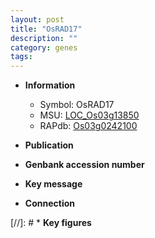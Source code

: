 ```yaml
---
layout: post
title: "OsRAD17"
description: ""
category: genes
tags: 
---
```


* **Information**  
    + Symbol: OsRAD17  
    + MSU: [LOC_Os03g13850](http://rice.uga.edu/cgi-bin/ORF_infopage.cgi?orf=LOC_Os03g13850)  
    + RAPdb: [Os03g0242100](http://rapdb.dna.affrc.go.jp/viewer/gbrowse_details/irgsp1?name=Os03g0242100)  

* **Publication**  

* **Genbank accession number**  

* **Key message**  

* **Connection**  

[//]: # * **Key figures**  


